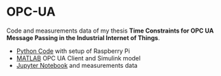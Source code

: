 # OPC-UA
Code and measurements data of my thesis
**Time Constraints for OPC UA Message Passing in the Industrial Internet of Things**.
+ [Python Code](https://github.com/NelsonIg/OPC-UA/tree/main/src/python) with setup of Raspberry Pi
+ [MATLAB](https://github.com/NelsonIg/OPC-UA/tree/main/src/matlab) OPC UA Client and Simulink model
+ [Jupyter Notebook](https://github.com/NelsonIg/OPC-UA/tree/main/src/python/timing) and measurements data
